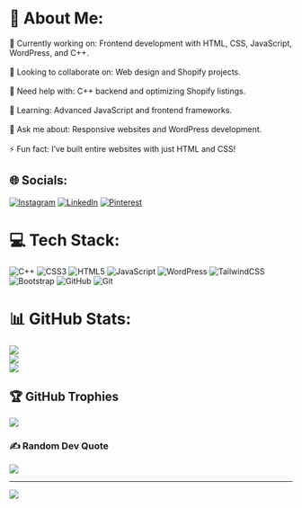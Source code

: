 # 💫 About Me:
🔭 Currently working on: Frontend development with HTML, CSS, JavaScript, WordPress, and C++.<br><br>👯 Looking to collaborate on: Web design and Shopify projects.<br><br>🤝 Need help with: C++ backend and optimizing Shopify listings.<br><br>🌱 Learning: Advanced JavaScript and frontend frameworks.<br><br>💬 Ask me about: Responsive websites and WordPress development.<br><br>⚡ Fun fact: I’ve built entire websites with just HTML and CSS!


## 🌐 Socials:
[![Instagram](https://img.shields.io/badge/Instagram-%23E4405F.svg?logo=Instagram&logoColor=white)](https://instagram.com/https://www.instagram.com/ghazi.razaa/) [![LinkedIn](https://img.shields.io/badge/LinkedIn-%230077B5.svg?logo=linkedin&logoColor=white)](https://linkedin.com/in/www.linkedin.com/in/ghazi-raza-421249256) [![Pinterest](https://img.shields.io/badge/Pinterest-%23E60023.svg?logo=Pinterest&logoColor=white)](https://pinterest.com/https://www.pinterest.com/ghaziraza69/) 

# 💻 Tech Stack:
![C++](https://img.shields.io/badge/c++-%2300599C.svg?style=for-the-badge&logo=c%2B%2B&logoColor=white) ![CSS3](https://img.shields.io/badge/css3-%231572B6.svg?style=for-the-badge&logo=css3&logoColor=white) ![HTML5](https://img.shields.io/badge/html5-%23E34F26.svg?style=for-the-badge&logo=html5&logoColor=white) ![JavaScript](https://img.shields.io/badge/javascript-%23323330.svg?style=for-the-badge&logo=javascript&logoColor=%23F7DF1E) ![WordPress](https://img.shields.io/badge/WordPress-%23117AC9.svg?style=for-the-badge&logo=WordPress&logoColor=white) ![TailwindCSS](https://img.shields.io/badge/tailwindcss-%2338B2AC.svg?style=for-the-badge&logo=tailwind-css&logoColor=white) ![Bootstrap](https://img.shields.io/badge/bootstrap-%238511FA.svg?style=for-the-badge&logo=bootstrap&logoColor=white) ![GitHub](https://img.shields.io/badge/github-%23121011.svg?style=for-the-badge&logo=github&logoColor=white) ![Git](https://img.shields.io/badge/git-%23F05033.svg?style=for-the-badge&logo=git&logoColor=white)
# 📊 GitHub Stats:
![](https://github-readme-stats.vercel.app/api?username=gitsyy&theme=dark&hide_border=false&include_all_commits=false&count_private=false)<br/>
![](https://github-readme-streak-stats.herokuapp.com/?user=gitsyy&theme=dark&hide_border=false)<br/>
![](https://github-readme-stats.vercel.app/api/top-langs/?username=gitsyy&theme=dark&hide_border=false&include_all_commits=false&count_private=false&layout=compact)

## 🏆 GitHub Trophies
![](https://github-profile-trophy.vercel.app/?username=gitsyy&theme=radical&no-frame=false&no-bg=false&margin-w=4)

### ✍️ Random Dev Quote
![](https://quotes-github-readme.vercel.app/api?type=horizontal&theme=radical)

---
[![](https://visitcount.itsvg.in/api?id=gitsyy&icon=2&color=0)](https://visitcount.itsvg.in)

<!-- Proudly created with GPRM ( https://gprm.itsvg.in ) -->
